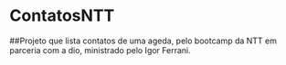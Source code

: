# ContatosNTT
##Projeto que lista contatos de uma ageda, pelo bootcamp da NTT em parceria com a dio, ministrado pelo Igor Ferrani.
